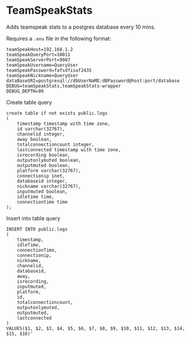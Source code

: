 # TeamSpeakStats

Adds teamspeak stats to a postgres database every 10 mins.

Requires a `.env` file in the following format:

```
teamSpeakHost=192.168.1.2
teamSpeakQueryPort=10011
teamSpeakServerPort=9987
teamSpeakUsername=QueryUser
teamSpeakPassword=fafsdfisaf2435
teamSpeakNickname=QueryUser
dataBaseURI=postgresql://dbUserNaME:dBPassword@host:port/database
DEBUG=teamSpeakStats,teamSpeakStats-wrapper
DEBUG_DEPTH=99
```

Create table query

```
create table if not exists public.logs
(
	timestamp timestamp with time zone,
	id varchar(32767),
	channelid integer,
	away boolean,
	totalconnectioncount integer,
	lastconnected timestamp with time zone,
	isrecording boolean,
	outputonlymuted boolean,
	outputmuted boolean,
	platform varchar(32767),
	connectionip inet,
	databaseid integer,
	nickname varchar(32767),
	inputmuted boolean,
	idletime time,
	connectiontime time
);
```

Insert into table query

```
INSERT INTO public.logs
(
	timestamp,
	idleTime,
	connectionTime,
	connectionip,
	nickname,
	channelid,
	databaseid,
	away,
	isrecording,
	inputmuted,
	platform,
	id,
	totalconnectioncount,
	outputonlymuted,
	outputmuted,
	lastconnected
)
VALUES($1, $2, $3, $4, $5, $6, $7, $8, $9, $10, $11, $12, $13, $14, $15, $16)'
```
